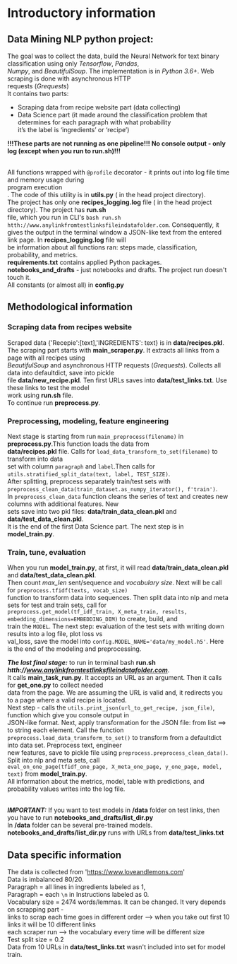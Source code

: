 # **Introductory information**

## Data Mining NLP python project:
The goal was to collect the data, build the Neural Network for text binary classification using only _Tensorflow_, _Pandas_, 
<br>_Numpy_, and _BeautifulSoup_. The implementation is in _Python 3.6+_.  Web scraping is done with asynchronous HTTP 
<br>requests (_Grequests_)
<br>It contains two parts:
- Scraping data from recipe website part (data collecting)
- Data Science part (it made around the classification problem that determines for each paragraph with what probability
<br>it’s the label is ‘ingredients’ or ‘recipe’)


**!!!These parts are not running as one pipeline!!! No console output - only log (except when you run to run.sh)!!!**

<br>All functions wrapped with `@profile` decorator - it prints out into log file time and memory usage during 
<br>program execution<br>. The code of this utility is in **utils.py** ( in the head project directory).
<br>The project has only one **recipes_logging.log** file ( in the head project directory). The project has **run.sh**
<br>file, which you run in CLI's `bash run.sh htth://www.anylinkfromtestlinksfileindatafolder.com`. Consequently, it 
<br>gives the output in the terminal window a JSON-like text from the entered link page. In **recipes_logging.log** file will 
<br>be information about all functions ran: steps made, classification, probability, and metrics. 
<br>**requirements.txt** contains applied Python packages.
<br>**notebooks_and_drafts**  - just notebooks and drafts. The project run doesn't touch it.
<br>All constants (or almost all) in **config.py** 
## Methodological information
### **Scraping data from recipes website**

Scraped data {'Recepie':[text],'INGREDIENTS': text} is in **data/recipes.pkl**.
<br>The scraping part starts with **main_scraper.py**. It extracts all links from a page with all recipes using 
<br>_BeautifulSoup_ and asynchronous HTTP requests (_Grequests_). Collects all data into defaultdict, save into pickle 
<br>file **data/new_recipe.pkl**. Ten first URLs saves into **data/test_links.txt**. Use these links to test the model 
<br>work using **run.sh** file.
<br>To continue run **preprocess.py**.


### **Preprocessing, modeling, feature engineering**
Next stage is starting from run `main_preprocess(filename)` in **preprocess.py**.This function loads the data from 
<br>**data/recipes.pkl** file. Calls for `load_data_transform_to_set(filename)` to transform into data 
<br>set with column `paragraph` and `label`.Then calls for `utils.stratified_split_data(text, label, TEST_SIZE)`.
<br>After splitting, preprocess separately train/test sets with `preprocess_clean_data(train_dataset.as_numpy_iterator(), f'train')`.
<br>In  `preprocess_clean_data` function cleans the series of text and creates new columns with additional features. New 
<br>sets save into two pkl files: **data/train_data_clean.pkl** and **data/test_data_clean.pkl**.
<br>It is the end of the first Data Science part. The next step is in **model_train.py**.  

### **Train, tune, evaluation**
When you run **model_train.py**, at first, it will read **data/train_data_clean.pkl** and **data/test_data_clean.pkl**. 
<br>Then count _max_len_ sent/sequence and _vocabulary size_. Next will be call for `preprocess.tfidf(texts, vocab_size)`
<br>function to transform data into sequences. Then split data into nlp and meta sets for test and train sets, call for
<br>`preprocess.get_model(tf_idf_train, X_meta_train, results, embedding_dimensions=EMBEDDING_DIM)` to create, build, and 
<br>train the `MODEL`. The next step: evaluation of the test sets with writing down results into a log file, plot loss vs 
<br>val_loss, save the model into `config.MODEL_NAME='data/my_model.h5'`. Here is the end of the modeling and preprocessing.


**_The last final stage:_** to run in terminal bash **run.sh** _**htth://www.anylinkfromtestlinksfileindatafolder.com**_.
<br>It calls **main_task_run.py**. It accepts an URL as an argument. Then it calls for **get_one.py** to collect needed 
<br>data from the page. We are assuming the URL is valid and, it redirects you to a page where a valid recipe is located. 
<br>Next step - calls the `utils.print_json(url_to_get_recipe, json_file)`, function which give you console output in 
<br>JSON-like format. Next, apply transformation for the JSON file: from list ==> to string each element. Call the function
<br>`preprocess.load_data_transform_to_set()` to transform from a defaultdict into data set. Preprocess text, engineer
<br>new features, save to pickle file using `preprocess.preprocess_clean_data()`. Split into nlp and meta sets, call
<br>`eval_on_one_page(tfidf_one_page, X_meta_one_page, y_one_page, model, text)` from **model_train.py**.
<br>All information about the metrics, model, table with predictions, and probability values writes into the log file.

<br>_**IMPORTANT:**_ If you want to test models in **/data** folder on test links, then you have to run **notebooks_and_drafts/list_dir.py**
<br> In **/data** folder can be several pre-trained models. **notebooks_and_drafts/list_dir.py** runs with URLs from **data/test_links.txt**

## Data specific information

The data is collected from 'https://www.loveandlemons.com'
<br>Data is imbalanced 80/20. 
<br>Paragraph = all lines in ingredients labeled as 1, 
<br>Paragraph = each `\n` in Instructions labeled as 0.
<br>Vocabulary size = 2474 words/lemmas. It can be changed. It very depends on scrapping part -
<br>links to scrap each time goes in different order --> when you take out first 10 links  it will be 10 different links
<br>each scraper run --> the vocabulary every time will be different size
<br>Test split size = 0.2
<br>Data from 10 URLs in **data/test_links.txt** wasn't included into set for model train.